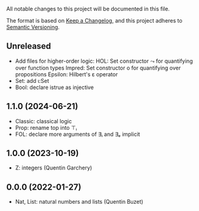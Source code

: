 All notable changes to this project will be documented in this file.

The format is based on [Keep a Changelog](https://keepachangelog.com/),
and this project adheres to [Semantic Versioning](https://semver.org/).

## Unreleased

- Add files for higher-order logic:
  HOL: Set constructor ⤳ for quantifying over function types
  Impred: Set constructor o for quantifying over propositions
  Epsilon: Hilbert's ε operator
- Set: add ι:Set
- Bool: declare istrue as injective

## 1.1.0 (2024-06-21)

- Classic: classical logic
- Prop: rename top into ⊤ᵢ
- FOL: declare more arguments of ∃ᵢ and ∃ₑ implicit

## 1.0.0 (2023-10-19)

- Z: integers (Quentin Garchery)

## 0.0.0 (2022-01-27)

- Nat, List: natural numbers and lists (Quentin Buzet)
